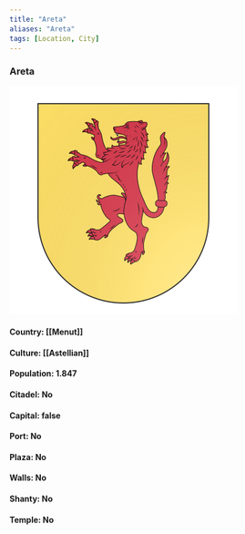 ```yaml
---
title: "Areta"
aliases: "Areta"
tags: [Location, City]
---
```

### Areta
![](attachment/077569b361b68d8f1cf77c3fb8811e0a.svg)

#### Country: [[Menut]]

#### Culture: [[Astellian]]

#### Population: 1.847

#### Citadel: No

#### Capital: false

#### Port: No

#### Plaza: No

#### Walls: No

#### Shanty: No

#### Temple: No

